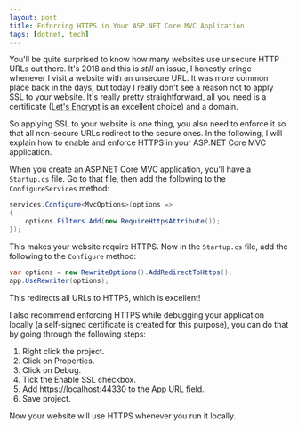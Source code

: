 ```yaml
---
layout: post
title: Enforcing HTTPS in Your ASP.NET Core MVC Application
tags: [dotnet, tech]
---
```

You'll be quite surprised to know how many websites use unsecure HTTP URLs out there. It's 2018 and this is *still* an issue, I honestly cringe whenever I visit a website with an unsecure URL. It was more common place back in the days, but today I really don't see a reason not to apply SSL to your website. It's really pretty straightforward, all you need is a certificate ([Let's Encrypt](https://letsencrypt.org/) is an excellent choice) and a domain.

So applying SSL to your website is one thing, you also need to enforce it so that all non-secure URLs redirect to the secure ones. In the following, I will explain how to enable and enforce HTTPS in your ASP.NET Core MVC application.

When you create an ASP.NET Core MVC application, you'll have a <code>Startup.cs</code> file. Go to that file, then add the following to the <code>ConfigureServices</code> method:

```csharp
services.Configure<MvcOptions>(options =>
{
    options.Filters.Add(new RequireHttpsAttribute());
});
```

This makes your website require HTTPS. Now in the <code>Startup.cs</code> file, add the following to the <code>Configure</code> method:

```csharp
var options = new RewriteOptions().AddRedirectToHttps();
app.UseRewriter(options);
```

This redirects all URLs to HTTPS, which is excellent!

I also recommend enforcing HTTPS while debugging your application locally (a self-signed certificate is created for this purpose), you can do that by going through the following steps:

1. Right click the project.
2. Click on Properties.
3. Click on Debug.
4. Tick the Enable SSL checkbox.
5. Add https://localhost:44330 to the App URL field.
6. Save project.

Now your website will use HTTPS whenever you run it locally.